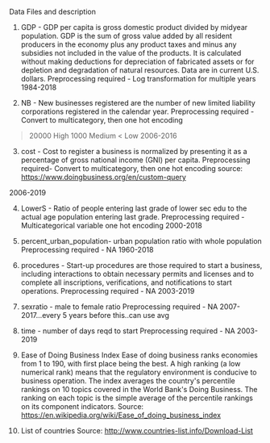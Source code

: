 Data Files and description


1. GDP - GDP per capita is gross domestic product divided by midyear population. GDP is the sum of gross value added by all resident producers in the economy plus any product taxes and minus any subsidies not included in the value of the products. It is calculated without making deductions for depreciation of fabricated assets or for depletion and degradation of natural resources. Data are in current U.S. dollars.
Preprocessing required - 
Log transformation for multiple years
1984-2018

2. NB - New businesses registered are the number of new limited liability corporations registered in the calendar year.
Preprocessing required - 
Convert to multicategory, then one hot encoding
>20000 High
>1000 Medium
< Low
2006-2016

3. cost - Cost to register a business is normalized by presenting it as a percentage of gross national income (GNI) per capita.
Preprocessing required-
Convert to multicategory, then one hot encoding
source: https://www.doingbusiness.org/en/custom-query

2006-2019

4. LowerS - Ratio of people entering last grade of lower sec edu to the actual age population entering last grade.
Preprocessing required - 
Multicategorical variable one hot encoding
2000-2018

5. percent_urban_population- urban population ratio with whole population
Preprocessing required - NA
1960-2018

6. procedures - Start-up procedures are those required to start a business, including interactions to obtain necessary permits and licenses and to complete all inscriptions, verifications, and notifications to start operations.
Preprocessing required - NA
2003-2019

7. sexratio - male to female ratio
Preprocessing required - NA
2007-2017...every 5 years before this..can use avg

8. time - number of days reqd to start
Preprocessing required - NA
2003-2019

9. Ease of Doing Business Index
Ease of doing business ranks economies from 1 to 190, with first place being the best. A high ranking (a low numerical rank) means that the regulatory environment is conducive to business operation. The index averages the country's percentile rankings on 10 topics covered in the World Bank's Doing Business. The ranking on each topic is the simple average of the percentile rankings on its component indicators.
Source: https://en.wikipedia.org/wiki/Ease_of_doing_business_index

10. List of countries
Source: http://www.countries-list.info/Download-List








